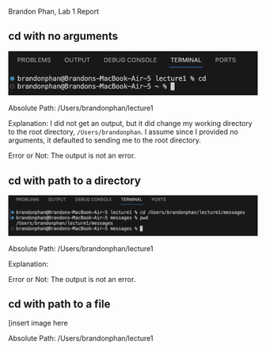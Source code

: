 Brandon Phan, Lab 1 Report

## cd with no arguments

![Image](cd-no-args.png)

Absolute Path: /Users/brandonphan/lecture1

Explanation: I did not get an output, but it did change my working directory to the root directory, `/Users/brandonphan`. 
 I assume since I provided no arguments, it defaulted to sending me to the root directory.

Error or Not: The output is not an error. 


## cd with path to a directory

![Image](cd-directory-arg.png)

Absolute Path: /Users/brandonphan/lecture1

Explanation: 

Error or Not: The output is not an error. 


## cd with path to a file

[insert image here

Absolute Path: /Users/brandonphan/lecture1
